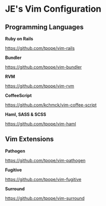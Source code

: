 # JE's Vim Configuration

## Programming Languages

**Ruby on Rails**

<https://github.com/tpope/vim-rails>

**Bundler**

<https://github.com/tpope/vim-bundler>

**RVM**

<https://github.com/tpope/vim-rvm>

**CoffeeScript**

<https://github.com/kchmck/vim-coffee-script>

**Haml, SASS & SCSS**

<https://github.com/tpope/vim-haml>

## Vim Extensions

**Pathogen**

<https://github.com/tpope/vim-pathogen>

**Fugitive**

<https://github.com/tpope/vim-fugitive>

**Surround**

<https://github.com/tpope/vim-surround>
